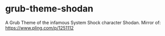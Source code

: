 # grub-theme-shodan
A Grub Theme of the infamous System Shock character Shodan. Mirror of: https://www.pling.com/p/1251112
